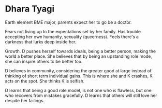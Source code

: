 # Dhara Tyagi

Earth element
BME major, parents expect her to go be a doctor.

Fears not living up to the expectations set by her family.
Has trouble accepting her own humanity, sexuality (queerness).
Feels there's a darkness that lurks deep inside her.

Growth. D pushes herself towards ideals, being a better person, making the world a better place.
She believes that by being an upstanding role mode, she can inspire others to be better too.

D believes in community, considering the greater good at large instead of thinking of short term individual gains. This is where she and K crashes, K acts on the spot. She thinks K  is selfish.

D learns that being a good role model, is not one who is flawless, but one who recovers from mistakes gracefully. D learns that others will still love her despite her failings.

